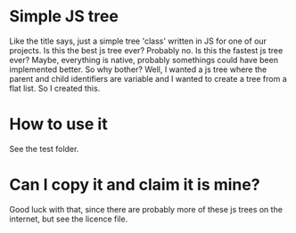 # Simple JS tree
Like the title says, just a simple tree 'class' written in JS for one of our projects. Is this the best js tree ever? Probably no. Is this the fastest js tree ever? Maybe, everything is native, probably somethings could have been implemented better. So why bother? Well, I wanted a js tree where the parent and child identifiers are variable and I wanted to create a tree from a flat list. So I created this.

# How to use it
See the test folder.

# Can I copy it and claim it is mine?
Good luck with that, since there are probably more of these js trees on the internet, but see the licence file.
